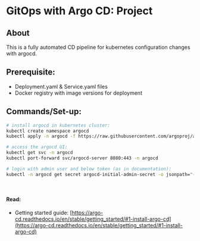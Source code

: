 # GitOps with Argo CD: Project

## About
This is a fully automated CD pipeline for kubernetes configuration changes with argocd.

## Prerequisite:
- Deployment.yaml & Service.yaml files
- Docker registry with image versions for deployment

## Commands/Set-up:

```bash
# install argocd in kubernetes cluster:
kubectl create namespace argocd
kubectl apply -n argocd -f https://raw.githubusercontent.com/argoproj/argo-cd/stable/manifests/install.yaml
```
```bash
# access the argocd UI:
kubectl get svc -n argocd
kubectl port-forward svc/argocd-server 8080:443 -n argocd
```
```bash
# login with admin user and below token (as in documentation):
kubectl -n argocd get secret argocd-initial-admin-secret -o jsonpath="{.data.password}" | base64 --decode && echo
```
</br>

#### Read:
* Getting started guide: [https://argo-cd.readthedocs.io/en/stable/getting_started/#1-install-argo-cd](https://argo-cd.readthedocs.io/en/stable/getting_started/#1-install-argo-cd)


